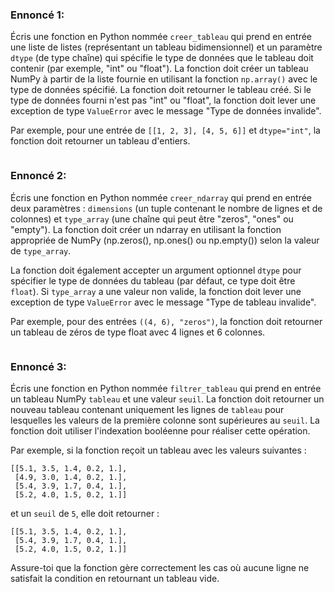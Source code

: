 ### Ennoncé 1:
Écris une fonction en Python nommée ```creer_tableau``` qui prend en entrée une liste de listes (représentant un tableau bidimensionnel) 
et un paramètre ```dtype``` (de type chaîne) qui spécifie le type de données que le tableau doit contenir (par exemple, "int" ou "float"). 
La fonction doit créer un tableau NumPy à partir de la liste fournie en utilisant la fonction ```np.array()``` avec le type de données spécifié. 
La fonction doit retourner le tableau créé. Si le type de données fourni n'est pas "int" ou "float", la fonction doit lever une exception de type
```ValueError``` avec le message "Type de données invalide".

Par exemple, pour une entrée de ```[[1, 2, 3], [4, 5, 6]]``` et ```dtype="int"```, la fonction doit retourner un tableau d'entiers.

```python
```

### Ennoncé 2:
Écris une fonction en Python nommée ```creer_ndarray``` qui prend en entrée deux paramètres : ```dimensions``` 
(un tuple contenant le nombre de lignes et de colonnes) et ```type_array``` (une chaîne qui peut être "zeros", "ones" ou "empty"). 
La fonction doit créer un ndarray en utilisant la fonction appropriée de NumPy (np.zeros(), np.ones() ou np.empty()) selon la valeur de ```type_array```.

La fonction doit également accepter un argument optionnel ```dtype``` pour spécifier le type de données du tableau (par défaut, ce type doit être ```float```). 
Si ```type_array``` a une valeur non valide, la fonction doit lever une exception de type ```ValueError``` avec le message "Type de tableau invalide".

Par exemple, pour des entrées ```((4, 6), "zeros")```, la fonction doit retourner un tableau de zéros de type float avec 4 lignes et 6 colonnes.

```python
```

### Ennoncé 3:
Écris une fonction en Python nommée ```filtrer_tableau``` qui prend en entrée un tableau NumPy ```tableau``` et une valeur ```seuil```. 
La fonction doit retourner un nouveau tableau contenant uniquement les lignes de ```tableau``` 
pour lesquelles les valeurs de la première colonne sont supérieures au ```seuil```. La fonction doit utiliser l'indexation booléenne pour réaliser cette opération.

Par exemple, si la fonction reçoit un tableau avec les valeurs suivantes :

```
[[5.1, 3.5, 1.4, 0.2, 1.],
 [4.9, 3.0, 1.4, 0.2, 1.],
 [5.4, 3.9, 1.7, 0.4, 1.],
 [5.2, 4.0, 1.5, 0.2, 1.]]
```

et un ```seuil``` de ```5```, elle doit retourner :
```
[[5.1, 3.5, 1.4, 0.2, 1.],
 [5.4, 3.9, 1.7, 0.4, 1.],
 [5.2, 4.0, 1.5, 0.2, 1.]]
```

Assure-toi que la fonction gère correctement les cas où aucune ligne ne satisfait la condition en retournant un tableau vide.

```python
```
